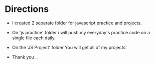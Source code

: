 # Directions 

* I created 2 separate folder for javascript practice and projects.

* On 'js practice' folder i will push my everyday's practice code on a single file each daily.
* On the 'JS Project' folder You will get all of my projects'

* Thank you ..
